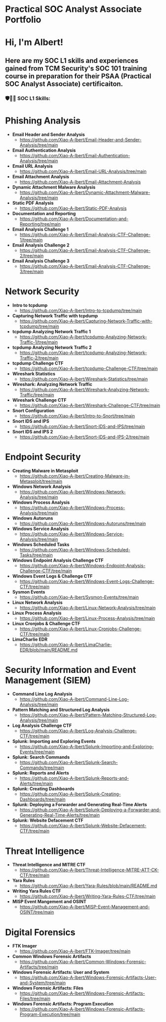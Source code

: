 # Practical SOC Analyst Associate Portfolio

<h1>Hi, I'm Albert!

<h2>Here are my SOC L1 skills and experiences gained from TCM Security's SOC 101 training course in preparation for their PSAA (Practical SOC Analyst Associate) certificaiton.</h2>

<h3>🛡️👨‍💻 SOC L1 Skills:</h3>

# Phishing Analysis
- <b>Email Header and Sender Analysis</b>
    - https://github.com/Xiao-A-lbert/Email-Header-and-Sender-Analysis/tree/main
- <b>Email Authentication Analysis</b>
    - https://github.com/Xiao-A-lbert/Email-Authentication-Analysis/tree/main
- <b>Email URL Analysis</b>
    - https://github.com/Xiao-A-lbert/Email-URL-Analysis/tree/main
- <b>Email Attachment Analysis</b>
    - https://github.com/Xiao-A-lbert/Email-Attachment-Analysis
- <b>Dynamic Attachment Malware Analysis</b>
    - https://github.com/Xiao-A-lbert/Dynamic-Attachment-Malware-Analysis/tree/main
- <b>Static PDF Analysis</b>
    - https://github.com/Xiao-A-lbert/Static-PDF-Analysis
- <b>Documentation and Reporting</b>
    - https://github.com/Xiao-A-lbert/Documentation-and-Reporting/tree/main
- <b>Email Analysis Challenge 1</b>
    - https://github.com/Xiao-A-lbert/Email-Analysis-CTF-Challenge-1/tree/main
- <b>Email Analysis Challenge 2</b>
    - https://github.com/Xiao-A-lbert/Email-Analysis-CTF-Challenge-2/tree/main
- <b>Email Analysis Challenge 3</b>
    - https://github.com/Xiao-A-lbert/Email-Analysis-CTF-Challenge-3/tree/main

# Network Security
- <b>Intro to tcpdump</b>
    - https://github.com/Xiao-A-lbert/Intro-to-tcpdump/tree/main
- <b>Capturing Network Traffic with tcpdump</b>
    - https://github.com/Xiao-A-lbert/Capturing-Network-Traffic-with-tcpdump/tree/main
- <b>tcpdump Analyzing Network Traffic 1</b>
    - https://github.com/Xiao-A-lbert/tcpdump-Analyzing-Network-Traffic-1/tree/main
- <b>tcpdump Analyzing Network Traffic 2</b>
    - https://github.com/Xiao-A-lbert/tcpdump-Analyzing-Network-Traffic-2/tree/main
- <b>tcpdump Challenge CTF</b>
    - https://github.com/Xiao-A-lbert/tcpdump-Challenge-CTF/tree/main
- <b>Wireshark Statistics</b>
    - https://github.com/Xiao-A-lbert/Wireshark-Statistics/tree/main
- <b>Wireshark: Analyzing Network Traffic</b>
    - https://github.com/Xiao-A-lbert/Wireshark-Analyzing-Network-Traffic/tree/main
- <b>Wireshark Challenge CTF</b>
    - https://github.com/Xiao-A-lbert/Wireshark-Challenge-CTF/tree/main
- <b>Snort Configuration</b>
    - https://github.com/Xiao-A-lbert/Intro-to-Snort/tree/main
- <b>Snort IDS and IPS</b>
    - https://github.com/Xiao-A-lbert/Snort-IDS-and-IPS/tree/main
- <b>Snort IDS and IPS 2</b>
    - https://github.com/Xiao-A-lbert/Snort-IDS-and-IPS-2/tree/main

# Endpoint Security
- <b>Creating Malware in Metasploit</b>
    - https://github.com/Xiao-A-lbert/Creating-Malware-in-Metasploit/tree/main
- <b>Windows Network Analysis</b>
    - https://github.com/Xiao-A-lbert/Windows-Network-Analysis/tree/main
 - <b>Windows Process Analysis</b>
    - https://github.com/Xiao-A-lbert/Windows-Process-Analysis/tree/main
 - <b>Windows Autoruns</b>
    - https://github.com/Xiao-A-lbert/Windows-Autoruns/tree/main
 - <b>Windows Service Analysis</b>
    - https://github.com/Xiao-A-lbert/Windows-Service-Analysis/tree/main
 - <b>Windows Scheduled Tasks</b>
    - https://github.com/Xiao-A-lbert/Windows-Scheduled-Tasks/tree/main
 - <b>Windows Endpoint Analysis Challenge CTF</b>
    - https://github.com/Xiao-A-lbert/Windows-Endpoint-Analysis-Challenge-CTF/tree/main
 - <b>Windows Event Logs & Challenge CTF</b>
    - https://github.com/Xiao-A-lbert/Windows-Event-Logs-Challenge-CTF/tree/main
 - <b>Sysmon Events</b>
    - https://github.com/Xiao-A-lbert/Sysmon-Events/tree/main
 - <b>Linux Network Analysis</b>
    - https://github.com/Xiao-A-lbert/Linux-Network-Analysis/tree/main
 - <b>Linux Process Analysis</b>
    - https://github.com/Xiao-A-lbert/Linux-Process-Analysis/tree/main
 - <b>Linux Cronjobs & Challenge CTF</b>
    - https://github.com/Xiao-A-lbert/Linux-Cronjobs-Challenge-CTF/tree/main
 - <b>LimaCharlie EDR</b>
    - https://github.com/Xiao-A-lbert/LimaCharlie-EDR/blob/main/README.md
  
# Security Information and Event Management (SIEM)
- <b>Command Line Log Analysis</b>
    - https://github.com/Xiao-A-lbert/Command-Line-Log-Analysis/tree/main
- <b>Pattern Matching and Structured Log Analysis</b>
    - https://github.com/Xiao-A-lbert/Pattern-Matching-Structured-Log-Analysis/tree/main
- <b>Log Analysis Challenge CTF</b>
    - https://github.com/Xiao-A-lbert/Log-Analysis-Challenge-CTF/tree/main
- <b>Splunk: Importing and Exploring Events</b>
    - https://github.com/Xiao-A-lbert/Splunk-Importing-and-Exploring-Events/tree/main
- <b>Splunk: Search Commands</b>
    - https://github.com/Xiao-A-lbert/Splunk-Search-Commands/tree/main
- <b>Splunk: Reports and Alerts</b>
    - https://github.com/Xiao-A-lbert/Splunk-Reports-and-Alerts/tree/main
- <b>Splunk: Creating Dashboards</b>
    - https://github.com/Xiao-A-lbert/Splunk-Creating-Dashboards/tree/main
- <b>Splunk: Deploying a Forwarder and Generating Real-Time Alerts</b>
    - https://github.com/Xiao-A-lbert/Splunk-Deploying-a-Forwarder-and-Generating-Real-Time-Alerts/tree/main
- <b>Splunk: Website Defacement CTF</b>
    - https://github.com/Xiao-A-lbert/Splunk-Website-Defacement-CTF/tree/main

# Threat Intelligence
- <b>Threat Intelligence and MITRE CTF</b>
    - https://github.com/Xiao-A-lbert/Threat-Intelligence-MITRE-ATT-CK-CTF/tree/main
- <b>Yara Rules</b>
    - https://github.com/Xiao-A-lbert/Yara-Rules/blob/main/README.md
- <b>Writing Yara Rules CTF</b>
    - https://github.com/Xiao-A-lbert/Writing-Yara-Rules-CTF/tree/main
- <b>MISP Event Mangement and OSINT</b>
    - https://github.com/Xiao-A-lbert/MISP-Event-Management-and-OSINT/tree/main

# Digital Forensics
- <b>FTK Imager</b>
    - https://github.com/Xiao-A-lbert/FTK-Imager/tree/main
- <b>Common Windows Forensic Artifacts</b>
    - https://github.com/Xiao-A-lbert/Common-Windows-Forensic-Artifacts/tree/main
- <b>Windows Forensic Artifacts: User and System</b>
    - https://github.com/Xiao-A-lbert/Windows-Forensic-Artifacts-User-and-System/tree/main
- <b>Windows Forensic Artifacts: Files</b>
    - https://github.com/Xiao-A-lbert/Windows-Forensic-Artifacts-Files/tree/main
- <b>Windows Forensic Artifacts: Program Execution</b>
    - https://github.com/Xiao-A-lbert/Windows-Forensic-Artifacts-Program-Execution/tree/main
